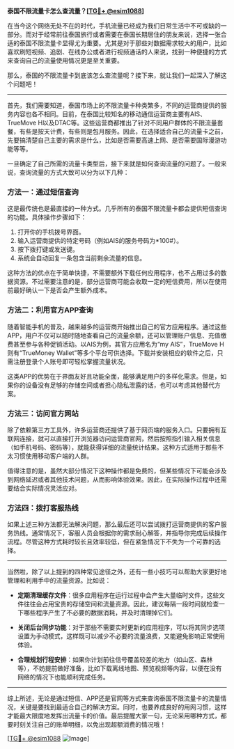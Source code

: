 **泰国不限流量卡怎么查流量？[[TG💪+ @esim1088](https://t.me/s/esim1088)]**

在当今这个网络无处不在的时代，手机流量已经成为我们日常生活中不可或缺的一部分。而对于经常前往泰国旅行或者需要在泰国长期居住的朋友来说，选择一张合适的泰国不限流量卡显得尤为重要。尤其是对于那些对数据需求较大的用户，比如喜欢刷短视频、追剧、在线办公或者进行视频通话的人来说，找到一种便捷的方式来查询自己的流量使用情况更是至关重要。

那么，泰国的不限流量卡到底该怎么查流量呢？接下来，就让我们一起深入了解这个问题吧！

---

首先，我们需要知道，泰国市场上的不限流量卡种类繁多，不同的运营商提供的服务内容也各不相同。目前，在泰国比较知名的移动通信运营商主要有AIS、TrueMove H以及DTAC等。这些运营商都推出了针对不同用户群体的不限流量套餐，有些是按天计费，有些则是包月服务。因此，在选择适合自己的流量卡之前，先要搞清楚自己主要的需求是什么，比如是否需要高速上网、是否需要国际漫游功能等等。

一旦确定了自己所需的流量卡类型后，接下来就是如何查询流量的问题了。一般来说，查询流量的方式大致可以分为以下几种：

### 方法一：通过短信查询

这是最传统也是最直接的一种方式。几乎所有的泰国不限流量卡都会提供短信查询的功能。具体操作步骤如下：

1. 打开你的手机拨号界面。
2. 输入运营商提供的特定号码（例如AIS的服务号码为*100#）。
3. 按下拨打键或发送键。
4. 系统会自动回复一条包含当前剩余流量的信息。

这种方法的优点在于简单快捷，不需要额外下载任何应用程序，也不占用过多的数据资源。不过需要注意的是，部分运营商可能会收取一定的短信费用，所以在使用前最好确认一下是否会产生额外成本。

### 方法二：利用官方APP查询

随着智能手机的普及，越来越多的运营商开始推出自己的官方应用程序。通过这些APP，用户不仅可以随时随地查看自己的流量余额，还可以管理账户信息、充值缴费甚至参与各种促销活动。以AIS为例，其官方应用名为“my AIS”，TrueMove H则有“TrueMoney Wallet”等多个平台可供选择。下载并安装相应的软件之后，只需注册登录个人账号即可轻松掌握流量状况。

这类APP的优势在于界面友好且功能全面，能够满足用户的多样化需求。但是，如果你的设备没有足够的存储空间或者担心隐私泄露的话，也可以考虑其他替代方案。

### 方法三：访问官方网站

除了依赖第三方工具外，许多运营商还提供了基于网页端的服务入口。只要拥有互联网连接，就可以直接打开浏览器访问运营商官网，然后按照指引输入相关信息（如手机号码、密码等），就能获得详细的流量统计结果。这种方式适用于那些不太习惯使用移动客户端的人群。

值得注意的是，虽然大部分情况下这种操作都是免费的，但某些情况下可能会涉及到网络延迟或者其他技术问题，从而影响体验效果。因此，在实际操作过程中还需要结合实际情况灵活应对。

### 方法四：拨打客服热线

如果上述三种方法都无法解决问题，那么最后还可以尝试拨打运营商提供的客户服务热线。通常情况下，客服人员会根据你的需求耐心解答，并指导你完成后续操作流程。尽管这种方式耗时较长且效率较低，但在紧急情况下不失为一个可靠的选择。

---

当然啦，除了以上提到的四种常见途径之外，还有一些小技巧可以帮助大家更好地管理和利用手中的流量资源。比如说：

- **定期清理缓存文件**：很多应用程序在运行过程中会产生大量临时文件，这些文件往往会占用宝贵的存储空间和流量资源。因此，建议每隔一段时间就检查一下哪些程序产生了不必要的数据消耗，并及时清理掉它们。
  
- **关闭后台同步功能**：对于那些不需要实时更新的应用程序，可以将其同步选项设置为手动模式，这样既可以减少不必要的流量浪费，又能避免影响正常使用体验。
  
- **合理规划行程安排**：如果你计划前往信号覆盖较差的地方（如山区、森林等），不妨提前做好准备，比如下载离线地图、预览视频等内容，以便在没有网络的情况下也能顺利完成任务。

---

综上所述，无论是通过短信、APP还是官网等方式来查询泰国不限流量卡的流量情况，关键是要找到最适合自己的解决方案。同时，也要养成良好的用网习惯，这样才能最大限度地发挥出流量卡的价值。最后提醒大家一句，无论采用哪种方式，都要时刻关注自己的账单明细，以免出现超额消费的情况哦！

[[TG💪+ @esim1088](https://t.me/s/esim1088) ![Image](https://i.postimg.cc/4NQfJmqS/Snipaste-2025-05-13-00-14-12.png)]